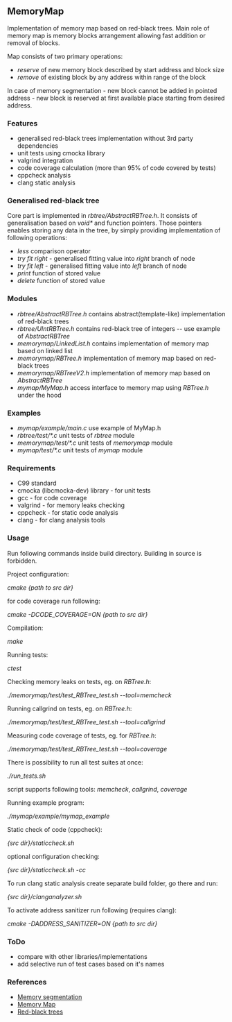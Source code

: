 ## MemoryMap

Implementation of memory map based on red-black trees. Main role of memory map is memory blocks arrangement allowing fast addition or removal of blocks.

Map consists of two primary operations:
* _reserve_ of new memory block described by start address and block size
* _remove_ of existing block by any address within range of the block

In case of memory segmentation - new block cannot be added in pointed address - new block is reserved at first available place starting from desired address.  


### Features

* generalised red-black trees implementation without 3rd party dependencies
* unit tests using cmocka library
* valgrind integration
* code coverage calculation (more than 95% of code covered by tests)
* cppcheck analysis
* clang static analysis


### Generalised red-black tree

Core part is implemented in _rbtree/AbstractRBTree.h_. It consists of generalisation based on _void*_ and function pointers. Those pointers enables storing any data in the tree, by simply providing implementation of following operations:
* _less_ comparison operator
* _try fit right_ - generalised fitting value into _right_ branch of node
* _try fit left_ - generalised fitting value into _left_ branch of node
* _print_ function of stored value
* _delete_ function of stored value


### Modules

* _rbtree/AbstractRBTree.h_ contains abstract(template-like) implementation of red-black trees
* _rbtree/UIntRBTree.h_ contains red-black tree of integers -- use example of _AbstractRBTree_
* _memorymap/LinkedList.h_ contains implementation of memory map based on linked list
* _memorymap/RBTree.h_ implementation of memory map based on red-black trees
* _memorymap/RBTreeV2.h_ implementation of memory map based on _AbstractRBTree_
* _mymap/MyMap.h_ access interface to memory map using _RBTree.h_ under the hood


### Examples

* _mymap/example/main.c_ use example of MyMap.h
* _rbtree/test/*.c_ unit tests of _rbtree_ module
* _memorymap/test/*.c_ unit tests of _memorymap_ module
* _mymap/test/*.c_ unit tests of _mymap_ module


### Requirements

* C99 standard
* cmocka (libcmocka-dev) library - for unit tests
* gcc - for code coverage
* valgrind - for memory leaks checking
* cppcheck - for static code analysis
* clang - for clang analysis tools


### Usage

Run following commands inside build directory. Building in source is forbidden.

Project configuration: 

_cmake {path to src dir}_

for code coverage run following: 

_cmake -DCODE_COVERAGE=ON {path to src dir}_

Compilation:

_make_

Running tests:

_ctest_

Checking memory leaks on tests, eg. on _RBTree.h_:

_./memorymap/test/test_RBTree_test.sh --tool=memcheck_

Running callgrind on tests, eg. on _RBTree.h_:

_./memorymap/test/test_RBTree_test.sh --tool=callgrind_

Measuring code coverage of tests, eg. for _RBTree.h_:

_./memorymap/test/test_RBTree_test.sh --tool=coverage_

There is possibility to run all test suites at once:

*./run_tests.sh*

script supports following tools: _memcheck_, _callgrind_, _coverage_


Running example program:

_./mymap/example/mymap_example_


Static check of code (cppcheck):

_{src dir}/staticcheck.sh_

optional configuration checking:

_{src dir}/staticcheck.sh -cc_


To run clang static analysis create separate build folder, go there and run: 

_{src dir}/clanganalyzer.sh_

To activate address sanitizer run following (requires clang):

_cmake -DADDRESS_SANITIZER=ON {path to src dir}_


### ToDo

* compare with other libraries/implementations
* add selective run of test cases based on it's names


### References

* [Memory segmentation](https://en.wikipedia.org/wiki/Memory_segmentation)
* [Memory Map](http://www.embeddedc.in/p/automotive-basics-part5.html)
* [Red-black trees](https://en.wikipedia.org/wiki/Red%E2%80%93black_tree)
